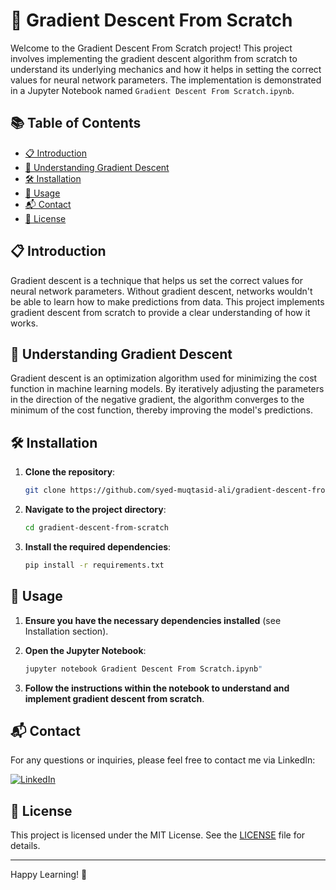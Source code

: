 # 🚀 Gradient Descent From Scratch

Welcome to the Gradient Descent From Scratch project! This project involves implementing the gradient descent algorithm from scratch to understand its underlying mechanics and how it helps in setting the correct values for neural network parameters. The implementation is demonstrated in a Jupyter Notebook named `Gradient Descent From Scratch.ipynb`.

## 📚 Table of Contents
- [📋 Introduction](#introduction)
- [🧠 Understanding Gradient Descent](#understanding-gradient-descent)
- [🛠️ Installation](#installation)
- [🚀 Usage](#usage)
- [📬 Contact](#contact)
- [📜 License](#license)

## 📋 Introduction
Gradient descent is a technique that helps us set the correct values for neural network parameters. Without gradient descent, networks wouldn't be able to learn how to make predictions from data. This project implements gradient descent from scratch to provide a clear understanding of how it works.

## 🧠 Understanding Gradient Descent
Gradient descent is an optimization algorithm used for minimizing the cost function in machine learning models. By iteratively adjusting the parameters in the direction of the negative gradient, the algorithm converges to the minimum of the cost function, thereby improving the model's predictions.

## 🛠️ Installation

1. **Clone the repository**:
    ```sh
    git clone https://github.com/syed-muqtasid-ali/gradient-descent-from-scratch.git
    ```

2. **Navigate to the project directory**:
    ```sh
    cd gradient-descent-from-scratch
    ```

3. **Install the required dependencies**:
    ```sh
    pip install -r requirements.txt
    ```

## 🚀 Usage

1. **Ensure you have the necessary dependencies installed** (see Installation section).

2. **Open the Jupyter Notebook**:
    ```sh
    jupyter notebook Gradient Descent From Scratch.ipynb"
    ```

3. **Follow the instructions within the notebook to understand and implement gradient descent from scratch**.

## 📬 Contact
For any questions or inquiries, please feel free to contact me via LinkedIn:

[![LinkedIn](https://img.shields.io/badge/LinkedIn-0077B5?style=flat-square&logo=linkedin&logoColor=white)](https://www.linkedin.com/in/syed-muqtasid-ali-91a0a623a/)

## 📜 License
This project is licensed under the MIT License. See the [LICENSE](LICENSE) file for details.

---

Happy Learning! 🎉
